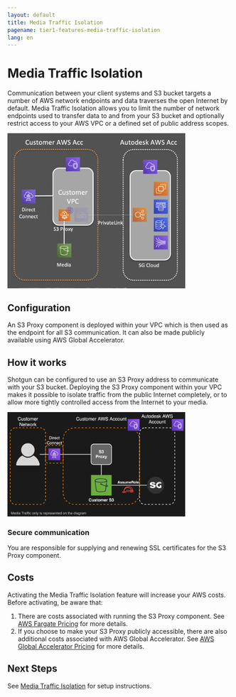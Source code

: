 ```yaml
---
layout: default
title: Media Traffic Isolation
pagename: tier1-features-media-traffic-isolation
lang: en
---
```


# Media Traffic Isolation

Communication between your client systems and S3 bucket targets a number of AWS network endpoints and data traverses the open Internet by default. Media Traffic Isolation allows you to limit the number of network endpoints used to transfer data to and from your S3 bucket and optionally restrict access to your AWS VPC or a defined set of public address scopes.

<img alt="media-traffic-isolation-overview" src="../images/media-traffic-isolation-overview.png" width="400">

## Configuration
An S3 Proxy component is deployed within your VPC which is then used as the endpoint for all S3 communication. It can also be made publicly available using AWS Global Accelerator. 

## How it works
Shotgun can be configured to use an S3 Proxy address to communicate with your S3 bucket. Deploying the S3 Proxy component within your VPC makes it possible to isolate traffic from the public Internet completely, or to allow more tightly controlled access from the Internet to your media.

<img alt="media-traffic-isolation-arch" src="../images/media-traffic-isolation-arch.png" width="400">

### Secure communication
You are responsible for supplying and renewing SSL certificates for the S3 Proxy component.

## Costs
Activating the Media Traffic Isolation feature will increase your AWS costs. Before activating, be aware that:
1. There are costs associated with running the S3 Proxy component. See [AWS Fargate Pricing](https://aws.amazon.com/fargate/pricing/) for more details.
2. If you choose to make your S3 Proxy publicly accessible, there are also additional costs associated with AWS Global Accelerator. See [AWS Global Accelerator Pricing](https://aws.amazon.com/global-accelerator/pricing) for more details.

## Next Steps
See [Media Traffic Isolation](../setup/media_segregation.md) for setup instructions.

